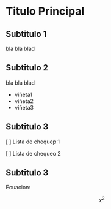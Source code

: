 # Titulo Principal

## Subtitulo 1

bla bla blad

## Subtitulo 2

bla bla blad

* viñeta1
* viñeta2
* viñeta3

## Subtitulo 3

[ ] Lista de chequep 1

[ ] Lista de chequeo 2

## Subtitulo 3

Ecuacion:

$$x^2$$
